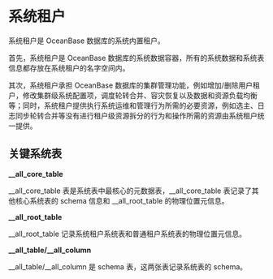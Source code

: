 # 系统租户

系统租户是 OceanBase 数据库的系统内置租户。

首先，系统租户是 OceanBase 数据库的系统数据容器，所有的系统数据和系统表信息都存放在系统租户的名字空间内。

其次，系统租户承担 OceanBase 数据库的集群管理功能，例如增加/删除用户租户，修改集群级系统配置项，调度轮转合并、容灾恢复以及数据和资源负载均衡等；同时，系统租户提供执行系统运维和管理行为所需的必要资源，例如选主、日志同步轮转合并等没有进行租户级资源拆分的行为和操作所需的资源由系统租户统一提供。

## 关键系统表 

**__all_core_table**

__all_core_table 表是系统表中最核心的元数据表，__all_core_table 表记录了其他核心系统表的 schema 信息和 __all_root_table 的物理位置元信息。

**__all_root_table**

__all_root_table 记录系统租户系统表和普通租户系统表的物理位置元信息。

**__all_table/__all_column**

__all_table/__all_column 是 schema 表，这两张表记录系统表的 schema。

